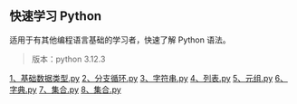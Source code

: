 ## 快速学习 Python
适用于有其他编程语言基础的学习者，快速了解 Python 语法。
> 版本：python 3.12.3


[1、基础数据类型.py](./1、基础数据类型.py)
[2、分支循环.py](./2、分支循环.py)
[3、字符串.py](./3、字符串.py)
[4、列表.py](./4、列表.py)
[5、元组.py](./5、元组.py)
[6、字典.py](./6、字典.py)
[7、集合.py](./7、集合.py)
[8、集合.py](./8、函数.py)



